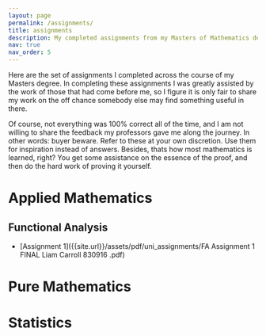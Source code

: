 ```yaml
---
layout: page
permalink: /assignments/
title: assignments
description: My completed assignments from my Masters of Mathematics degree. 
nav: true
nav_order: 5
---
```


Here are the set of assignments I completed across the course of my Masters
degree. In completing these assignments I was greatly assisted by the work 
of those that had come before me, so I figure it is only fair to share my work
on the off chance somebody else may find something useful in there. 

Of course, not everything was 100% correct all of the time, and I am not 
willing to share the feedback my professors gave me along the journey. 
In other words: buyer beware. Refer to these at your own discretion. Use them
for inspiration instead of answers. Besides, thats how most mathematics is learned, 
right? You get some assistance on the essence of the proof, and then do the 
hard work of proving it yourself. 

# Applied Mathematics

## Functional Analysis
- [Assignment 1]({{site.url}}/assets/pdf/uni_assignments/FA Assignment 1 FINAL Liam Carroll 830916 .pdf)

# Pure Mathematics

# Statistics
